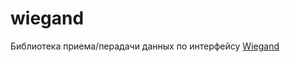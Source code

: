 # wiegand
Библиотека приема/перадачи данных по интерфейсу [Wiegand](https://ru.wikipedia.org/wiki/%D0%92%D0%B8%D0%B3%D0%B0%D0%BD%D0%B4_(%D0%B8%D0%BD%D1%82%D0%B5%D1%80%D1%84%D0%B5%D0%B9%D1%81))


